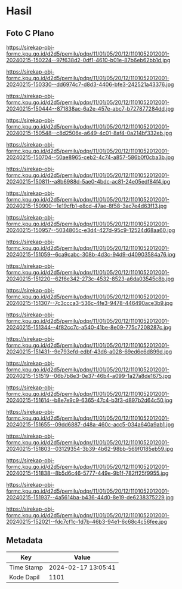 # Hasil

## Foto C Plano

https://sirekap-obj-formc.kpu.go.id/d2d5/pemilu/pdpr/11/01/05/20/12/1101052012001-20240215-150224--97f638d2-0df1-4610-b01e-87b6eb62bb1d.jpg

https://sirekap-obj-formc.kpu.go.id/d2d5/pemilu/pdpr/11/01/05/20/12/1101052012001-20240215-150330--dd6974c7-d8d3-4406-bfe3-242521a43376.jpg

https://sirekap-obj-formc.kpu.go.id/d2d5/pemilu/pdpr/11/01/05/20/12/1101052012001-20240215-150444--871838ac-6a2e-457e-abc7-b727877284dd.jpg

https://sirekap-obj-formc.kpu.go.id/d2d5/pemilu/pdpr/11/01/05/20/12/1101052012001-20240215-150548--c8d2506e-a649-4c01-8af4-0a214bf332eb.jpg

https://sirekap-obj-formc.kpu.go.id/d2d5/pemilu/pdpr/11/01/05/20/12/1101052012001-20240215-150704--50ae8965-ceb2-4c74-a857-586b0f0cba3b.jpg

https://sirekap-obj-formc.kpu.go.id/d2d5/pemilu/pdpr/11/01/05/20/12/1101052012001-20240215-150811--a8b6988d-5ae0-4bdc-ac81-24e05edf84f4.jpg

https://sirekap-obj-formc.kpu.go.id/d2d5/pemilu/pdpr/11/01/05/20/12/1101052012001-20240215-150900--1e19cfb1-e8cd-47ae-8f58-3ac7e4d63f13.jpg

https://sirekap-obj-formc.kpu.go.id/d2d5/pemilu/pdpr/11/01/05/20/12/1101052012001-20240215-150957--5034805c-e3d4-427d-95c9-12524d68aa60.jpg

https://sirekap-obj-formc.kpu.go.id/d2d5/pemilu/pdpr/11/01/05/20/12/1101052012001-20240215-151059--6ca9cabc-308b-4d3c-94d9-d40903584a76.jpg

https://sirekap-obj-formc.kpu.go.id/d2d5/pemilu/pdpr/11/01/05/20/12/1101052012001-20240215-151220--62f6e342-273c-4532-8523-a6da03545c8b.jpg

https://sirekap-obj-formc.kpu.go.id/d2d5/pemilu/pdpr/11/01/05/20/12/1101052012001-20240215-151307--7c3ccca3-536c-4fe3-9478-446490ace3b9.jpg

https://sirekap-obj-formc.kpu.go.id/d2d5/pemilu/pdpr/11/01/05/20/12/1101052012001-20240215-151344--4f82cc7c-a540-41be-8e09-775c7208287c.jpg

https://sirekap-obj-formc.kpu.go.id/d2d5/pemilu/pdpr/11/01/05/20/12/1101052012001-20240215-151431--9e793efd-edbf-43d6-a028-69ed6e6d899d.jpg

https://sirekap-obj-formc.kpu.go.id/d2d5/pemilu/pdpr/11/01/05/20/12/1101052012001-20240215-151519--06b7b8e3-0e37-46b4-a099-1a27a8de1675.jpg

https://sirekap-obj-formc.kpu.go.id/d2d5/pemilu/pdpr/11/01/05/20/12/1101052012001-20240215-151614--b8e7e9c9-6365-47c4-b3f3-d897b2d64c50.jpg

https://sirekap-obj-formc.kpu.go.id/d2d5/pemilu/pdpr/11/01/05/20/12/1101052012001-20240215-151655--09dd6887-d48a-460c-acc5-034a640a9ab1.jpg

https://sirekap-obj-formc.kpu.go.id/d2d5/pemilu/pdpr/11/01/05/20/12/1101052012001-20240215-151803--03129354-3b39-4b62-98bb-569f0185eb59.jpg

https://sirekap-obj-formc.kpu.go.id/d2d5/pemilu/pdpr/11/01/05/20/12/1101052012001-20240215-151838--8b5d6c46-5777-449e-9b1f-782ff25f9955.jpg

https://sirekap-obj-formc.kpu.go.id/d2d5/pemilu/pdpr/11/01/05/20/12/1101052012001-20240215-151937--4a5614ba-b436-44d0-8e19-de6238375229.jpg

https://sirekap-obj-formc.kpu.go.id/d2d5/pemilu/pdpr/11/01/05/20/12/1101052012001-20240215-152021--fdc7cf1c-1d7b-46b3-94e1-6c68c4c56fee.jpg


## Metadata

| Key        | Value               |
| ---------- | ------------------- |
| Time Stamp | 2024-02-17 13:05:41 |
| Kode Dapil | 1101                |



